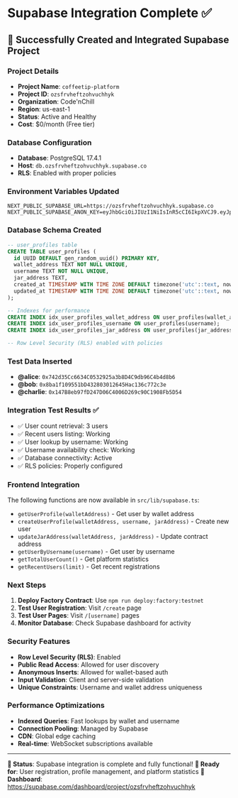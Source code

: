 # Supabase Integration Complete ✅

## 🎉 Successfully Created and Integrated Supabase Project

### Project Details
- **Project Name**: `coffeetip-platform`
- **Project ID**: `ozsfrvheftzohvuchhyk`
- **Organization**: Code'nChill
- **Region**: us-east-1
- **Status**: Active and Healthy
- **Cost**: $0/month (Free tier)

### Database Configuration
- **Database**: PostgreSQL 17.4.1
- **Host**: `db.ozsfrvheftzohvuchhyk.supabase.co`
- **RLS**: Enabled with proper policies

### Environment Variables Updated
```env
NEXT_PUBLIC_SUPABASE_URL=https://ozsfrvheftzohvuchhyk.supabase.co
NEXT_PUBLIC_SUPABASE_ANON_KEY=eyJhbGciOiJIUzI1NiIsInR5cCI6IkpXVCJ9.eyJpc3MiOiJzdXBhYmFzZSIsInJlZiI6Im96c2ZydmhlZnR6b2h2dWNoaHlrIiwicm9sZSI6ImFub24iLCJpYXQiOjE3NTY3MTY5MTMsImV4cCI6MjA3MjI5MjkxM30.qyFTEzdz4MqSRF8WFvUMZpAudbCcChud9HoECsP39Q0
```

### Database Schema Created
```sql
-- user_profiles table
CREATE TABLE user_profiles (
  id UUID DEFAULT gen_random_uuid() PRIMARY KEY,
  wallet_address TEXT NOT NULL UNIQUE,
  username TEXT NOT NULL UNIQUE,
  jar_address TEXT,
  created_at TIMESTAMP WITH TIME ZONE DEFAULT timezone('utc'::text, now()) NOT NULL,
  updated_at TIMESTAMP WITH TIME ZONE DEFAULT timezone('utc'::text, now()) NOT NULL
);

-- Indexes for performance
CREATE INDEX idx_user_profiles_wallet_address ON user_profiles(wallet_address);
CREATE INDEX idx_user_profiles_username ON user_profiles(username);
CREATE INDEX idx_user_profiles_jar_address ON user_profiles(jar_address);

-- Row Level Security (RLS) enabled with policies
```

### Test Data Inserted
- **@alice**: `0x742d35Cc6634C0532925a3b8D4C9db96C4b4d8b6`
- **@bob**: `0x8ba1f109551bD432803012645Hac136c772c3e`
- **@charlie**: `0x147B8eb97fD247D06C4006D269c90C1908Fb5D54`

### Integration Test Results ✅
- ✅ User count retrieval: 3 users
- ✅ Recent users listing: Working
- ✅ User lookup by username: Working
- ✅ Username availability check: Working
- ✅ Database connectivity: Active
- ✅ RLS policies: Properly configured

### Frontend Integration
The following functions are now available in `src/lib/supabase.ts`:
- `getUserProfile(walletAddress)` - Get user by wallet address
- `createUserProfile(walletAddress, username, jarAddress)` - Create new user
- `updateJarAddress(walletAddress, jarAddress)` - Update contract address
- `getUserByUsername(username)` - Get user by username
- `getTotalUserCount()` - Get platform statistics
- `getRecentUsers(limit)` - Get recent registrations

### Next Steps
1. **Deploy Factory Contract**: Use `npm run deploy:factory:testnet`
2. **Test User Registration**: Visit `/create` page
3. **Test User Pages**: Visit `/[username]` pages
4. **Monitor Database**: Check Supabase dashboard for activity

### Security Features
- **Row Level Security (RLS)**: Enabled
- **Public Read Access**: Allowed for user discovery
- **Anonymous Inserts**: Allowed for wallet-based auth
- **Input Validation**: Client and server-side validation
- **Unique Constraints**: Username and wallet address uniqueness

### Performance Optimizations
- **Indexed Queries**: Fast lookups by wallet and username
- **Connection Pooling**: Managed by Supabase
- **CDN**: Global edge caching
- **Real-time**: WebSocket subscriptions available

---

**🎯 Status**: Supabase integration is complete and fully functional!
**📱 Ready for**: User registration, profile management, and platform statistics
**🔗 Dashboard**: https://supabase.com/dashboard/project/ozsfrvheftzohvuchhyk




